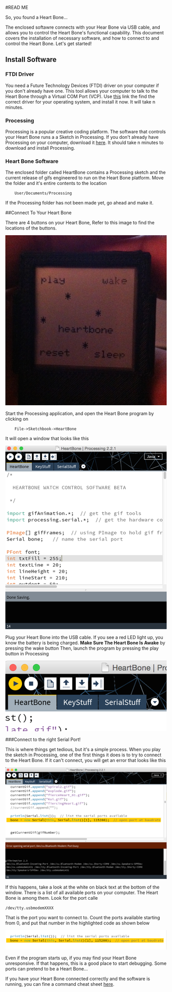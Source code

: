#READ ME

So, you found a Heart Bone...

The enclosed softawre connects with your Hear Bone via USB cable, and allows you to control the Heart Bone's functional capability. This document covers the installation of necessary software, and how to connect to and control the Heart Bone. Let's get started!

## Install Software

### FTDI Driver 

You need a Future Technology Devices (FTDI) driver on your computer if you don't already have one. This tool allows your computer to talk to the Heart Bone through a Virtual COM Port (VCP). Use [this](http://www.ftdichip.com/Drivers/VCP.htm) link the find the correct driver for your operating system, and install it now. It will take n minutes.


### Processing

Processing is a popular creative coding platform. The software that controls your Heart Bone runs a a Sketch in Processing. If you don't already have Processing on your computer, download it [here](https://processing.org/download/). It should take n minutes to download and install Processing.

### Heart Bone Software

The enclosed folder called HeartBone contains a Processing sketch and the current release of gifs engineered to run on the Heart Bone platform. Move the folder and it's entire contents to the location

		User/Documents/Processing

If the Processing folder has not been made yet, go ahead and make it.

##Connect To Your Heart Bone

There are 4 buttons on your Heart Bone, Refer to this image to find the locations of the buttons.

![ScreenShot](images/ScreenShot.jpg)

Start the Processing application, and open the Heart Bone program by clicking on 

		File->Sketchbook->HeartBone
		
It will open a window that looks like this

![image](images/HB-Open.png)

Plug your Heart Bone into the USB cable. If you see a red LED light up, you know the battery is being charged. 
**Make Sure The Heart Bone Is Awake** by pressing the wake button
Then, launch the program by pressing the play button in Processing

![playbutton](images/PlayButton.png)

###Connect to the right Serial Port!

This is where things get tedious, but it's a simple process. When you play the sketch in Processing, one of the first things it does is to try to connect to the Heart Bone. If it can't connect, you will get an error that looks like this

![image](images/SerialPortError.png)


If this happens, take a look at the white on black text at the bottom of the window. There is a list of all available ports on your computer. The Heart Bone is among them. Look for the port calle 

	/dev/tty.usbmodemXXXX
	
That is the port you want to connect to. Count the ports available starting from 0, and put that number in the highlighted code as shown below

![image](images/PortNumber.png)

Even if the program starts up, if you may find your Heart Bone unresponsive. If that happens, this is a good place to start debugging. Some ports can pretend to be a Heart Bone...

If you have your Heart Bone connected correctly and the software is running, you can fine a command cheat sheet [here](http://).













 